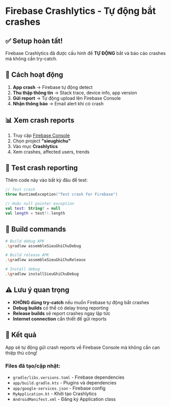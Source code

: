 # Firebase Crashlytics - Tự động bắt crashes

## ✅ Setup hoàn tất!

Firebase Crashlytics đã được cấu hình để **TỰ ĐỘNG** bắt và báo cáo crashes mà không cần try-catch.

## 🚀 Cách hoạt động

1. **App crash** → Firebase tự động detect
2. **Thu thập thông tin** → Stack trace, device info, app version
3. **Gửi report** → Tự động upload lên Firebase Console
4. **Nhận thông báo** → Email alert khi có crash

## 📊 Xem crash reports

1. Truy cập [Firebase Console](https://console.firebase.google.com/)
2. Chọn project **"sieughichu"**
3. Vào mục **Crashlytics**
4. Xem crashes, affected users, trends

## 🧪 Test crash reporting

Thêm code này vào bất kỳ đâu để test:

```kotlin
// Test crash
throw RuntimeException("Test crash for Firebase")

// Hoặc null pointer exception
val test: String? = null
val length = test!!.length
```

## 🔧 Build commands

```bash
# Build debug APK
.\gradlew assembleSieuGhiChuDebug

# Build release APK  
.\gradlew assembleSieuGhiChuRelease

# Install debug
.\gradlew installSieuGhiChuDebug
```

## ⚠️ Lưu ý quan trọng

- **KHÔNG dùng try-catch** nếu muốn Firebase tự động bắt crashes
- **Debug builds** có thể có delay trong reporting
- **Release builds** sẽ report crashes ngay lập tức
- **Internet connection** cần thiết để gửi reports

## 🎯 Kết quả

App sẽ tự động gửi crash reports về Firebase Console mà không cần can thiệp thủ công!

### Files đã tạo/cập nhật:
- `gradle/libs.versions.toml` - Firebase dependencies
- `app/build.gradle.kts` - Plugins và dependencies
- `app/google-services.json` - Firebase config
- `MyApplication.kt` - Khởi tạo Crashlytics
- `AndroidManifest.xml` - Đăng ký Application class